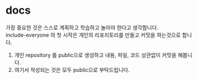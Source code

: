 # docs
가장 중요한 것은 스스로 계획하고 학습하고 놀아야 한다고 생각합니다.\
include-everyone 의 첫 시작은 개인의 리포지토리를 만들고 커밋을 하는것으로 합니다.

1. 개인 repository 를 public으로 생성하고 내용, 파일, 코드 상관없이 커밋을 해봅니다.
2. 여기서 작성되는 것은 모두 public으로 부탁드립니다.
